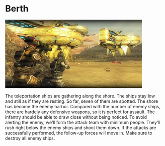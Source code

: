 # Berth

![Berth](../images/missions_thumbnails/M020.jpg)

The teleportation ships are gathering along the shore. The ships stay low and still as if they are resting. So far, seven of them are spotted. The shore has become the enemy harbor. Compared with the number of enemy ships, there are hardely any defensive weapons, so it is perfect for assault. The infantry should be able to draw close without being noticed.
To avoid alerting the enemy, we'll form the attack team with minimum people. They'll rush right below the enemy ships and shoot them down. If the attacks are successfully performed, the follow-up forces will move in. Make sure to destroy all enemy ships.

